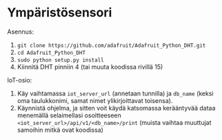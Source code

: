 # Ympäristösensori
Asennus:
1. `git clone https://github.com/adafruit/Adafruit_Python_DHT.git`
2. `cd Adafruit_Python_DHT`
3. `sudo python setup.py install`
4. Kiinnitä DHT pinniin 4 (tai muuta koodissa rivillä 15)

IoT-osio:
1. Käy vaihtamassa `iot_server_url` (annetaan tunnilla) ja `db_name` (keksi oma taulukkonimi, samat nimet ylikirjoittavat toisensa).
2. Käynnistä ohjelma, ja sitten voit käydä katsomassa kerääntyvää dataa menemällä selaimellasi osoitteeseen `<iot_server_url>/api/v1/<db_name>/print` (muista vaihtaa muuttujat samoihin mitkä ovat koodissa)
